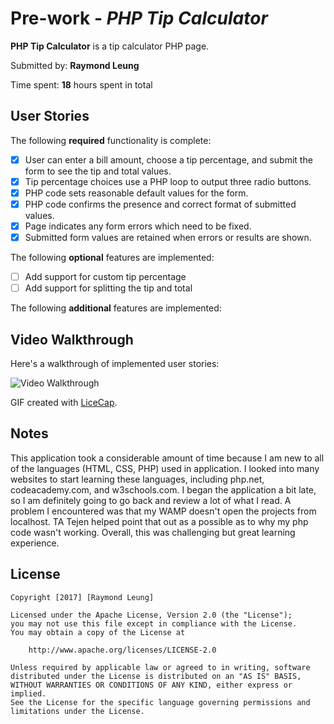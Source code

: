 # Pre-work - *PHP Tip Calculator*

**PHP Tip Calculator** is a tip calculator PHP page.

Submitted by: **Raymond Leung**

Time spent: **18** hours spent in total

## User Stories

The following **required** functionality is complete:
* [x] User can enter a bill amount, choose a tip percentage, and submit the form to see the tip and total values.
* [x] Tip percentage choices use a PHP loop to output three radio buttons.
* [x] PHP code sets reasonable default values for the form.
* [x] PHP code confirms the presence and correct format of submitted values.
* [x] Page indicates any form errors which need to be fixed.
* [x] Submitted form values are retained when errors or results are shown.

The following **optional** features are implemented:
* [ ] Add support for custom tip percentage
* [ ] Add support for splitting the tip and total

The following **additional** features are implemented:

## Video Walkthrough

Here's a walkthrough of implemented user stories:

<img src='http://i.imgur.com/NOdPDC8.gif' title='Video Walkthrough' width='' alt='Video Walkthrough' />

GIF created with [LiceCap](http://www.cockos.com/licecap/).

## Notes

This application took a considerable amount of time because I am new to all of the 
languages (HTML, CSS, PHP) used in application. I looked into many websites to start
learning these languages, including php.net, codeacademy.com, and w3schools.com. I began
the application a bit late, so I am definitely going to go back and review a lot of what 
I read. A problem I encountered was that my WAMP doesn't open the projects from localhost. 
TA Tejen helped point that out as a possible as to why my php code wasn't working. Overall, 
this was challenging but great learning experience.

## License

    Copyright [2017] [Raymond Leung]

    Licensed under the Apache License, Version 2.0 (the "License");
    you may not use this file except in compliance with the License.
    You may obtain a copy of the License at

        http://www.apache.org/licenses/LICENSE-2.0

    Unless required by applicable law or agreed to in writing, software
    distributed under the License is distributed on an "AS IS" BASIS,
    WITHOUT WARRANTIES OR CONDITIONS OF ANY KIND, either express or implied.
    See the License for the specific language governing permissions and
    limitations under the License.
